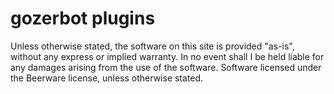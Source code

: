 gozerbot plugins
================

Unless otherwise stated, the software on this site is provided \"as-is\", without any express or implied warranty. In no event shall I be held liable for any damages arising from the use of the software. Software licensed under the Beerware license, unless otherwise stated.

